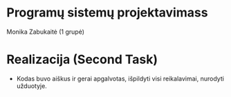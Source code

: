 # Programų sistemų projektavimass <br />

Monika Zabukaitė (1 grupė)

# Realizacija (Second Task) <br />

* Kodas buvo aiškus ir gerai apgalvotas, išpildyti visi reikalavimai, nurodyti užduotyje.

